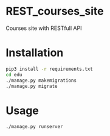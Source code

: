 # REST_courses_site
Courses site with RESTfull API

# Installation
```bash
pip3 install -r requirements.txt
cd edu
./manage.py makemigrations
./manage.py migrate
```
# Usage
```bash
./manage.py runserver
```
